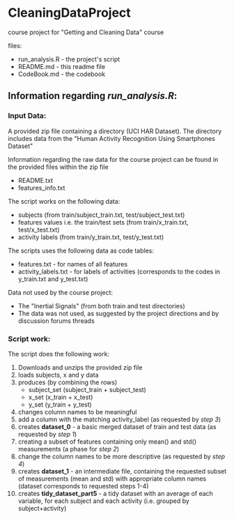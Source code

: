 CleaningDataProject
===================

course project for "Getting and Cleaning Data" course

files:
* run_analysis.R - the project's script 
* README.md - this readme file
* CodeBook.md - the codebook


## Information regarding *run_analysis.R*:

### Input Data:

A provided zip file containing a directory (UCI HAR Dataset). 
The directory includes data from the "Human Activity Recognition Using Smartphones Dataset"

Information regarding the raw data for the course project can be found in the provided files within the zip file
- README.txt 
- features_info.txt

The script works on the following data:
* subjects (from train/subject_train.txt, test/subject_test.txt) 
* features values i.e. the train/test sets (from train/x_train.txt, test/x_test.txt)
* activity labels (from train/y_train.txt, test/y_test.txt) 

The scripts uses the following data as code tables:
* features.txt - for names of all features
* activity_labels.txt - for labels of activities (corresponds to the codes in y_train.txt and y_test.txt)

Data not used by the course project:
* The "Inertial Signals" (from both train and test directories)
* The data was not used, as suggested by the project directions and by discussion forums threads

### Script work:

The script does the following work:  
1. Downloads and unzips the provided zip file  
2. loads subjects, x and y data  
3. produces (by combining the rows)  
	- subject_set (subject_train + subject_test)  
	- x_set (x_train + x_test)  
	- y_set (y_train + y_test)   
4. changes column names to be meaningful  
5. add a column with the matching activity_label (as requested by *step 3*)   
6. creates **dataset_0** - a basic merged dataset of train and test data (as requested by *step 1*)  
7. creating a subset of features containing only mean() and std() measurements (a phase for *step 2*)  
8. change the column names to be more descriptive (as requested by *step 4*)  
9. creates **dataset_1** - an intermediate file, containing the requested subset of measurements (mean and std) with
appropriate column names (dataset corresponds to requested steps 1-4)  
10. creates **tidy_dataset_part5** - a tidy dataset with an average of each variable, for each subject and each activity (i.e. grouped by subject+activity)




